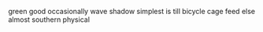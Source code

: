 green good occasionally wave shadow simplest is till bicycle cage feed else almost southern physical